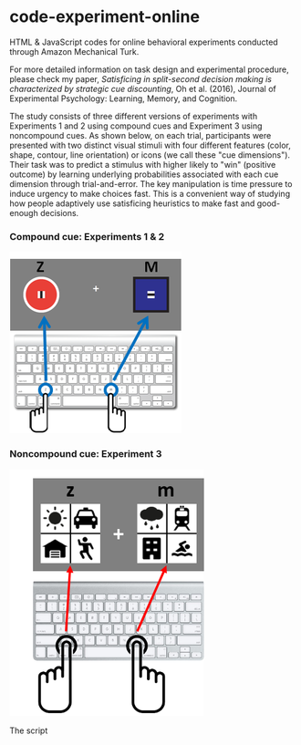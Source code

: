 # code-experiment-online
HTML &amp; JavaScript codes for online behavioral experiments conducted through Amazon Mechanical Turk.


For more detailed information on task design and experimental procedure, please check my paper, *Satisficing in split-second decision making is characterized by strategic cue discounting*, Oh et al. (2016), Journal of Experimental Psychology: Learning, Memory, and Cognition. 


The study consists of three different versions of experiments with Experiments 1 and 2 using compound cues and Experiment 3 using noncompound cues. As shown below, on each trial, participants were presented with two distinct visual stimuli with four different features (color, shape, contour, line orientation) or icons (we call these "cue dimensions"). Their task was to predict a stimulus with higher likely to "win" (positive outcome) by learning underlying probabilities associated with each cue dimension through trial-and-error. The key manipulation is time pressure to induce urgency to make choices fast. This is a convenient way of studying how people adaptively use satisficing heuristics to make fast and good-enough decisions.       

### Compound cue: Experiments 1 & 2
![alt text](https://github.com/hanna5descher/code-experiment-online/blob/master/CompoundCues/task/example_keyboard.png "compound cues")

### Noncompound cue: Experiment 3
![alt text](https://github.com/hanna5descher/code-experiment-online/blob/master/NoncompoundCues/task/instructions_keyboard.png "noncompound cues")


The script 
